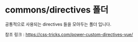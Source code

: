 # commons/directives 폴더

공통적으로 사용되는 directives 들을 모아두는 폴더 입니다.

참조 링크 : https://css-tricks.com/power-custom-directives-vue/
